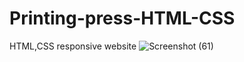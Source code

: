 # Printing-press-HTML-CSS
HTML,CSS responsive website 
![Screenshot (61)](https://github.com/santhosh169/Printing-press-HTML-CSS/assets/139609172/66d20753-32f9-4422-915c-43e3b7d0bd65)
